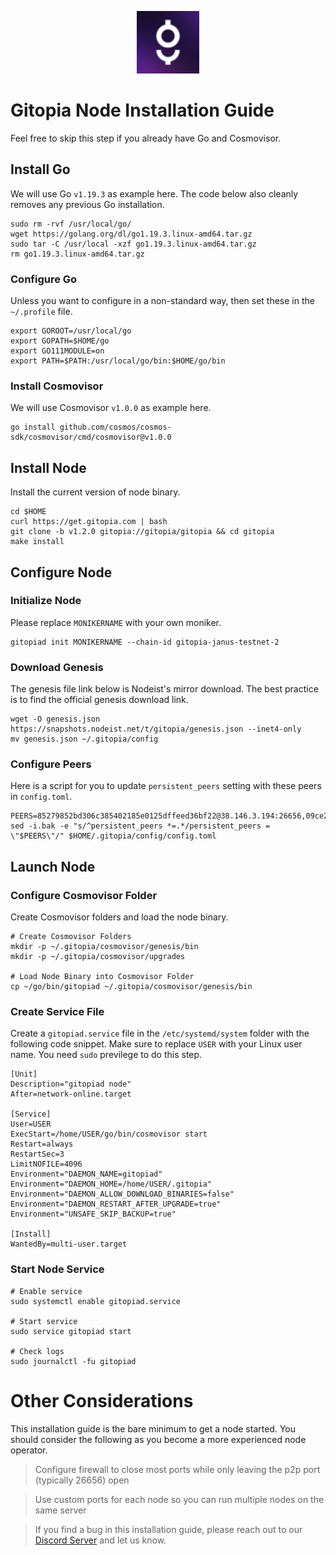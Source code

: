 <p align="center">
  <img height="100" height="auto" src="https://raw.githubusercontent.com/Nodeist/Kurulumlar/main/logos/gitopia.png">
</p>



# Gitopia Node Installation Guide
Feel free to skip this step if you already have Go and Cosmovisor.


## Install Go
We will use Go `v1.19.3` as example here. The code below also cleanly removes any previous Go installation.

```
sudo rm -rvf /usr/local/go/
wget https://golang.org/dl/go1.19.3.linux-amd64.tar.gz
sudo tar -C /usr/local -xzf go1.19.3.linux-amd64.tar.gz
rm go1.19.3.linux-amd64.tar.gz
```

### Configure Go
Unless you want to configure in a non-standard way, then set these in the `~/.profile` file.

```
export GOROOT=/usr/local/go
export GOPATH=$HOME/go
export GO111MODULE=on
export PATH=$PATH:/usr/local/go/bin:$HOME/go/bin
```


### Install Cosmovisor
We will use Cosmovisor `v1.0.0` as example here.

```
go install github.com/cosmos/cosmos-sdk/cosmovisor/cmd/cosmovisor@v1.0.0
```

## Install Node
Install the current version of node binary.

```
cd $HOME
curl https://get.gitopia.com | bash
git clone -b v1.2.0 gitopia://gitopia/gitopia && cd gitopia
make install
```

## Configure Node
### Initialize Node
Please replace `MONIKERNAME` with your own moniker.

```
gitopiad init MONIKERNAME --chain-id gitopia-janus-testnet-2
```

### Download Genesis
The genesis file link below is Nodeist's mirror download. The best practice is to find the official genesis download link.

```
wget -O genesis.json https://snapshots.nodeist.net/t/gitopia/genesis.json --inet4-only
mv genesis.json ~/.gitopia/config
```

### Configure Peers
Here is a script for you to update `persistent_peers` setting with these peers in `config.toml`.
```
PEERS=85279852bd306c385402185e0125dffeed36bf22@38.146.3.194:26656,09ce2d3fc0fdc9d1e879888e7d72ae0fefef6e3d@65.108.105.48:11256
sed -i.bak -e "s/^persistent_peers *=.*/persistent_peers = \"$PEERS\"/" $HOME/.gitopia/config/config.toml
```

## Launch Node
### Configure Cosmovisor Folder
Create Cosmovisor folders and load the node binary.

```
# Create Cosmovisor Folders
mkdir -p ~/.gitopia/cosmovisor/genesis/bin
mkdir -p ~/.gitopia/cosmovisor/upgrades

# Load Node Binary into Cosmovisor Folder
cp ~/go/bin/gitopiad ~/.gitopia/cosmovisor/genesis/bin
```

### Create Service File
Create a `gitopiad.service` file in the `/etc/systemd/system` folder with the following code snippet. Make sure to replace `USER` with your Linux user name. You need `sudo` previlege to do this step.

```
[Unit]
Description="gitopiad node"
After=network-online.target

[Service]
User=USER
ExecStart=/home/USER/go/bin/cosmovisor start
Restart=always
RestartSec=3
LimitNOFILE=4096
Environment="DAEMON_NAME=gitopiad"
Environment="DAEMON_HOME=/home/USER/.gitopia"
Environment="DAEMON_ALLOW_DOWNLOAD_BINARIES=false"
Environment="DAEMON_RESTART_AFTER_UPGRADE=true"
Environment="UNSAFE_SKIP_BACKUP=true"

[Install]
WantedBy=multi-user.target
```

### Start Node Service
```
# Enable service
sudo systemctl enable gitopiad.service

# Start service
sudo service gitopiad start

# Check logs
sudo journalctl -fu gitopiad
```

# Other Considerations
This installation guide is the bare minimum to get a node started. You should consider the following as you become a more experienced node operator.



> Configure firewall to close most ports while only leaving the p2p port (typically 26656) open

> Use custom ports for each node so you can run multiple nodes on the same server

> If you find a bug in this installation guide, please reach out to our [Discord Server](https://discord.gg/yV2nEunsTY) and let us know.
